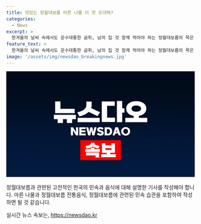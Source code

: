 ```yaml
---
title: 맛있는 정월대보름 마른 나물 이 맛 도대체?
categories:
  - News
excerpt: >
  한겨울의 날씨 속에서도 운수대통한 곰취, 남의 집 것 함께 먹어야 하는 정월대보름의 묵은 나물과 새봄나물의 교차점, 그리고 삶의 섭리를 담은 곰취의 사랑과 시래기에 대한 윤후명과 윤종호의 시 구절을 통해 새해의 시작을 의미를 담아 다가오는 정월대보름의 음식과 전통풍습을 소개한다.
feature_text: >
  한겨울의 날씨 속에서도 운수대통한 곰취, 남의 집 것 함께 먹어야 하는 정월대보름의 묵은 나물과 새봄나물의 교차점, 그리고 삶의 섭리를 담은 곰취의 사랑과 시래기에 대한 윤후명과 윤종호의 시 구절을 통해 새해의 시작을 의미를 담아 다가오는 정월대보름의 음식과 전통풍습을 소개한다.
image: '/assets/img/newsdao_breakingnews.jpg'
---
```


<p><img src="/assets/img/newsdao_breakingnews.jpg" alt="implanttips 속보" /></p>

<p>정월대보름과 관련된 고전적인 한국의 민속과 음식에 대해 설명한 기사를 작성해야 합니다. 마른 나물과 정월대보름 전통음식, 정월대보름에 관련된 민속 습관을 포함하여 작성하면 될 것 같습니다.</p>
실시간 뉴스 속보는, <a href="https://newsdao.kr" rel="dofollow">https://newsdao.kr</a>


